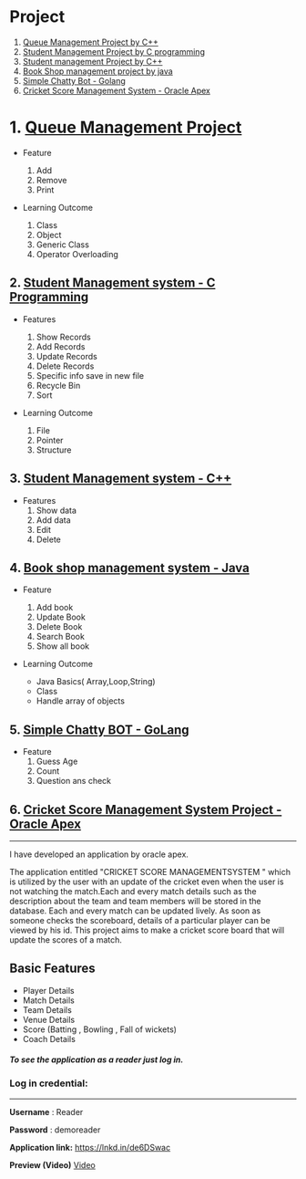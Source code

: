 # Project

1. [Queue Management Project by C++](https://github.com/mdadul/project#1-queue-management-project)
2. [Student Management Project by C programming](https://github.com/mdadul/project#2-student-management-system---c-programming)
3. [Student management Project by C++](https://github.com/mdadul/project#3-student-management-system---c) 
4. [Book Shop management project by java](https://github.com/mdadul/project#4-book-shop-management-system---java)
5. [Simple Chatty Bot - Golang](https://github.com/mdadul/project#5-simple-chatty-bot---golang)
6. [Cricket Score Management System - Oracle Apex](https://github.com/mdadul/project/blob/main/README.md#cricket-score-management-system-project---oracle-apex)

# 1. [Queue Management Project](https://github.com/mdadul/project/blob/main/Queue_management.cpp)
* Feature
  1. Add
  2. Remove 
  3. Print

* Learning Outcome 
  1. Class
  2. Object
  3. Generic Class
  4. Operator Overloading 

## 2. [Student Management system - C Programming](https://github.com/mdadul/project/blob/main/StudentManagementSystem.c)

* Features
  1. Show Records
  2. Add Records 
  3. Update Records 
  4. Delete Records
  5. Specific info save in new file 
  6. Recycle Bin 
  7. Sort 

* Learning Outcome 
  1. File
  2. Pointer
  3. Structure 


## 3. [Student Management system - C++](https://github.com/mdadul/project/blob/main/StudentManagementSystem.cpp)
* Features 
  1. Show data 
  2. Add data 
  3. Edit 
  4. Delete


## 4. [Book shop management system - Java](https://github.com/mdadul/project/blob/main/BookShop_Management_System.java)
* Feature 
  1. Add book
  2. Update Book
  3. Delete Book
  4. Search Book
  5. Show all book

* Learning Outcome 
  * Java Basics( Array,Loop,String)
  * Class 
  * Handle array of objects 
## 5. [Simple Chatty BOT - GoLang](https://github.com/mdadul/project/blob/main/SimpleChattyBot.go)
* Feature
  1. Guess Age
  2. Count
  3. Question ans check

## 6. [Cricket Score Management System Project - Oracle Apex]()
----------------------
I have developed an application by oracle apex. 

The application entitled "CRICKET SCORE MANAGEMENTSYSTEM " which is utilized by the user with an update of the cricket even when the user is not watching the match.Each and every match details such as the description about the team and team members will be stored in the database. Each and every match can be updated lively. As soon as someone checks the scoreboard, details of a particular player can be viewed by his id. This project aims to make a cricket score board that will update the scores of a  match.

## Basic Features
* Player Details 
* Match Details
* Team Details
* Venue Details
* Score (Batting , Bowling , Fall of wickets)
* Coach Details 


#### *To see the application as a reader just log in.*

### Log in credential:
---------------------

**Username**  : Reader 

**Password**   : demoreader

**Application link:**
 https://lnkd.in/de6DSwac
 
 
**Preview (Video)**
[Video](https://youtu.be/aj18lrhzzYo)
